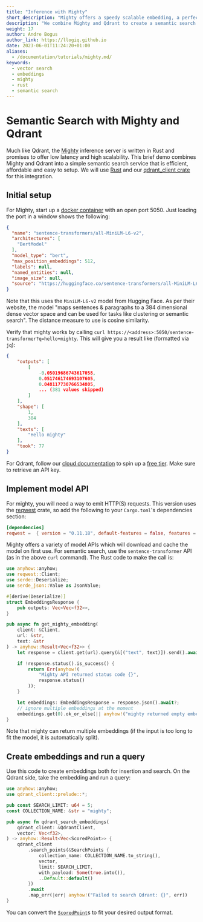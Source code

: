 ```yaml
---
title: "Inference with Mighty"
short_description: "Mighty offers a speedy scalable embedding, a perfect fit for the speedy scalable Qdrant search. Let's combine them!"
description: "We combine Mighty and Qdrant to create a semantic search service in Rust with just a few lines of code."
weight: 17
author: Andre Bogus
author_link: https://llogiq.github.io
date: 2023-06-01T11:24:20+01:00
aliases:
  - /documentation/tutorials/mighty.md/
keywords:
  - vector search
  - embeddings
  - mighty
  - rust
  - semantic search
---
```


# Semantic Search with Mighty and Qdrant

Much like Qdrant, the [Mighty](https://max.io/) inference server is written in Rust and promises to offer low latency and high scalability. This brief demo combines Mighty and Qdrant into a simple semantic search service that is efficient, affordable and easy to setup. We will use [Rust](https://rust-lang.org) and our [qdrant\_client crate](https://docs.rs/qdrant_client) for this integration.

## Initial setup

For Mighty, start up a [docker container](https://hub.docker.com/layers/maxdotio/mighty-sentence-transformers/0.9.9/images/sha256-0d92a89fbdc2c211d927f193c2d0d34470ecd963e8179798d8d391a4053f6caf?context=explore) with an open port 5050. Just loading the port in a window shows the following:

```json
{
  "name": "sentence-transformers/all-MiniLM-L6-v2",
  "architectures": [
    "BertModel"
  ],
  "model_type": "bert",
  "max_position_embeddings": 512,
  "labels": null,
  "named_entities": null,
  "image_size": null,
  "source": "https://huggingface.co/sentence-transformers/all-MiniLM-L6-v2"
}
```

Note that this uses the `MiniLM-L6-v2` model from Hugging Face. As per their website, the model "maps sentences & paragraphs to a 384 dimensional dense vector space and can be used for tasks like clustering or semantic search". The distance measure to use is cosine similarity.

Verify that mighty works by calling `curl https://<address>:5050/sentence-transformer?q=hello+mighty`. This will give you a result like (formatted via `jq`):

```json
{
    "outputs": [
        [
            -0.05019686743617058,
            0.051746174693107605,
            0.048117730766534805,
            ... (381 values skipped)
        ]
    ],
    "shape": [
        1,
        384
    ],
    "texts": [
        "Hello mighty"
    ],
    "took": 77
}
```

For Qdrant, follow our [cloud documentation](../../cloud/cloud-quick-start/) to spin up a [free tier](https://cloud.qdrant.io/). Make sure to retrieve an API key.

## Implement model API

For mighty, you will need a way to emit HTTP(S) requests. This version uses the [reqwest](https://docs.rs/reqwest) crate, so add the following to your `Cargo.toml`'s dependencies section:

```toml
[dependencies]
reqwest =  { version = "0.11.18", default-features = false, features = ["json", "rustls-tls"] }
```

Mighty offers a variety of model APIs which will download and cache the model on first use. For semantic search, use the `sentence-transformer` API (as in the above `curl` command). The Rust code to make the call is:

```rust
use anyhow::anyhow;
use reqwest::Client;
use serde::Deserialize;
use serde_json::Value as JsonValue;

#[derive(Deserialize)]
struct EmbeddingsResponse {
    pub outputs: Vec<Vec<f32>>,
}

pub async fn get_mighty_embedding(
    client: &Client,
    url: &str,
    text: &str
) -> anyhow::Result<Vec<f32>> {
    let response = client.get(url).query(&[("text", text)]).send().await?;

    if !response.status().is_success() {
        return Err(anyhow!(
            "Mighty API returned status code {}",
            response.status()
        ));
    }

    let embeddings: EmbeddingsResponse = response.json().await?;
    // ignore multiple embeddings at the moment
    embeddings.get(0).ok_or_else(|| anyhow!("mighty returned empty embedding"))
}
```

Note that mighty can return multiple embeddings (if the input is too long to fit the model, it is automatically split).

## Create embeddings and run a query

Use this code to create embeddings both for insertion and search. On the Qdrant side, take the embedding and run a query:

```rust
use anyhow::anyhow;
use qdrant_client::prelude::*;

pub const SEARCH_LIMIT: u64 = 5;
const COLLECTION_NAME: &str = "mighty";

pub async fn qdrant_search_embeddings(
    qdrant_client: &QdrantClient,
    vector: Vec<f32>,
) -> anyhow::Result<Vec<ScoredPoint>> {
    qdrant_client
        .search_points(&SearchPoints {
            collection_name: COLLECTION_NAME.to_string(),
            vector,
            limit: SEARCH_LIMIT,
            with_payload: Some(true.into()),
            ..Default::default()
        })
        .await
        .map_err(|err| anyhow!("Failed to search Qdrant: {}", err))
}
```

You can convert the [`ScoredPoint`](https://docs.rs/qdrant-client/latest/qdrant_client/qdrant/struct.ScoredPoint.html)s to fit your desired output format.